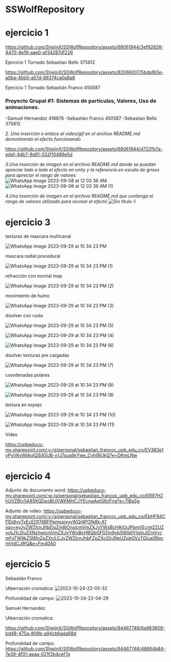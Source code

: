 # SSWolfRepository  
# ejercicio 1
https://github.com/SheiinX/SSWolfRepository/assets/68061944/3ef92628-4470-4e19-aae0-af34287df226



Ejercicio 1 Tornado Sebastian Bello 375812






https://github.com/SheiinX/SSWolfRepository/assets/82066007/5bda163e-a0ba-4bb5-a57d-88374ca0a8a8


Ejercicio 1 Tornado Sebastián Franco 450587

### Proyecto Grupal #1: Sistemas de partículas, Valores, Uso de animaciones.
-Samuel Hernandez 418876
-Sebastián Franco 450587
-Sebastian Bello 375812

*2. Una inserción o enlace al video/gif en el archivo README.md demostrando el efecto funcionando*


https://github.com/SheiinX/SSWolfRepository/assets/68061944/d722fb7a-eda1-4db7-9a91-332f10499e5d


*3.Una inserción de imagen en el archivo README.md donde se puedan apreciar lado a lado el efecto en unity y la referencia en escala de grises para apreciar el rango de valores*
![WhatsApp Image 2023-09-08 at 12 03 36 AM](https://github.com/SheiinX/SSWolfRepository/assets/68061944/aebf7be3-8e63-4cc5-acc6-e759d3472410)
![WhatsApp Image 2023-09-08 at 12 03 36 AM (1)](https://github.com/SheiinX/SSWolfRepository/assets/68061944/ba99c06c-63c8-49ad-b865-bdfaccc895ec)


*4.Una inserción de imagen en el archivo README.md que contenga el rango de valores utilizado para recrear el efecto*
![Sin título-1](https://github.com/SheiinX/SSWolfRepository/assets/68061944/0ef4c4b5-fb8b-4081-8106-05f166258c66)


# ejercicio 3

texturas de mascara multicanal

![WhatsApp Image 2023-09-29 at 10 34 23 PM](https://github.com/SheiinX/SSWolfRepository/assets/82066007/0b48c1d3-987b-4cfe-aad7-dcda0f8d00a3)

mascara radial procedural

![WhatsApp Image 2023-09-29 at 10 34 23 PM (1)](https://github.com/SheiinX/SSWolfRepository/assets/82066007/1416e4d7-0005-497f-92d1-1b4c7adb5a42)

refracción con normal map

![WhatsApp Image 2023-09-29 at 10 34 23 PM (2)](https://github.com/SheiinX/SSWolfRepository/assets/82066007/8cc6b701-14ea-471f-8090-8bb999720599)

movimiento de humo

![WhatsApp Image 2023-09-29 at 10 34 23 PM (3)](https://github.com/SheiinX/SSWolfRepository/assets/82066007/d25b6d8a-eedc-439b-9a2e-595e2b2368f2)

disolver con ruido

![WhatsApp Image 2023-09-29 at 10 34 23 PM (5)](https://github.com/SheiinX/SSWolfRepository/assets/82066007/1ac56dc3-aefe-4811-b82f-2a175a1061e7)

![WhatsApp Image 2023-09-29 at 10 34 23 PM (4)](https://github.com/SheiinX/SSWolfRepository/assets/82066007/ffe0b4de-49cf-46ea-883d-4df46673dc0e)

![WhatsApp Image 2023-09-29 at 10 34 23 PM (6)](https://github.com/SheiinX/SSWolfRepository/assets/82066007/ed7e63e1-5af9-4fe6-9215-ae99ddcd7dae)

disolver texturas pre cargadas

![WhatsApp Image 2023-09-29 at 10 34 23 PM (7)](https://github.com/SheiinX/SSWolfRepository/assets/82066007/59a7c3ef-1ffe-4385-a78a-d8d6addc2d21)

coordenadas polares

![WhatsApp Image 2023-09-29 at 10 34 23 PM (8)](https://github.com/SheiinX/SSWolfRepository/assets/82066007/999ab1dd-680e-44bf-a67f-d0981ac838fb)

![WhatsApp Image 2023-09-29 at 10 34 23 PM (9)](https://github.com/SheiinX/SSWolfRepository/assets/82066007/ba3224b9-bf6d-4649-b342-4d06446e4889)

textura en espejo

![WhatsApp Image 2023-09-29 at 10 34 23 PM (10)](https://github.com/SheiinX/SSWolfRepository/assets/82066007/d8eb7367-38b4-4873-95fd-312fcae3f96f)

![WhatsApp Image 2023-09-29 at 10 34 23 PM (11)](https://github.com/SheiinX/SSWolfRepository/assets/82066007/f731b46c-a79d-4fdb-8566-ea45215cac1e)

Video

https://upbeduco-my.sharepoint.com/:v:/g/personal/sebastian_francoc_upb_edu_co/EV383e1yPyVKvWIAqIQSdGUB-v1J7sus6kYwe_CyhINUkQ?e=DKmLNw



# ejercicio 4

Adjunto de documento word:
https://upbeduco-my.sharepoint.com/:w:/g/personal/sebastian_francoc_upb_edu_co/ER97HZhUVZBIv1iA85KQDeoBUXWKMHCJYEcnwAptS6zFng?e=7IBaSg

Adjunto de video:
https://upbeduco-my.sharepoint.com/:v:/g/personal/sebastian_francoc_upb_edu_co/EbHF84Cf1DdIvvTvEcEOf74BFPpmosjxyyWQj4POfk8k-A?nav=eyJyZWZlcnJhbEluZm8iOnsicmVmZXJyYWxBcHAiOiJPbmVEcml2ZUZvckJ1c2luZXNzIiwicmVmZXJyYWxBcHBQbGF0Zm9ybSI6IldlYiIsInJlZmVycmFsTW9kZSI6InZpZXciLCJyZWZlcnJhbFZpZXciOiJNeUZpbGVzTGlua0RpcmVjdCJ9fQ&e=Fm40A0


# ejercicio 5
Sebastián Franco

\Aberración cromatica:
![2023-10-24-22-05-32](https://github.com/SheiinX/SSWolfRepository/assets/82066007/ddb0bfd1-bbd8-4276-8cf8-7a6367f5ee2d)

Profundidad de campo:
![2023-10-24-22-04-29](https://github.com/SheiinX/SSWolfRepository/assets/82066007/3930fc7f-b0bb-4dea-b3ff-683d9e9a7c41)

Samuel Hernandez

\Aberración cromatica:



https://github.com/SheiinX/SSWolfRepository/assets/94467746/6a983609-bd48-475a-809b-a94cb6ada68d








Profundidad de campo:
https://github.com/SheiinX/SSWolfRepository/assets/94467746/48864b84-7e39-4f31-aeaa-021f2b4cef7a


